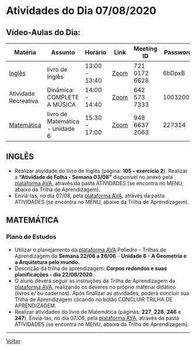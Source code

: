 # Atividades do Dia 07/08/2020

## Vídeo-Aulas do Dia:

| Matéria | Assunto |Horário | Link | Meeting ID | Password |
|---------|---------|--------|------|------------|----------|
| [Inglês](#inglês) | livro de Inglês | 13:00 - 13:40 | [Zoom](https://us04web.zoom.us/j/72101726628?pwd=RHRISTNvQ1lSTUF5bWk2N0publNRQT09) | 721 0172 6628 | 6bDpxB | 
| Atividade Recreativa | Dinâmica: COMPLETE A MÚSICA | 14:00 - 14:40 | [Zoom](https://us04web.zoom.us/j/6425737333?pwd=Y015MWphNlVkVWJlTUlNUS9UM05mdz09) | 642 573 7333| 10032005 | 
| [Matemática](#matemática) | livro de Matemática - unidade 6 | 15:30 - 17:00 | [Zoom](https://zoom.us/j/94886372063?pwd=KzI2cGh4cEhPdnVBTWorT2t5djgydz09) | 948 8637 2063 | 227314 |


## INGLÊS

* Realizar atividade do livro de Inglês (página: **105 – exercício 2**). Realizar a **“Atividade de Folha - Semana 03/08”** disponível no anexo pela [plataforma AVA], através da pasta ATIVIDADES (se encontra no MENU, abaixo da Trilha de Aprendizagem).
* Enviá-las, no dia 07/08, pela [plataforma AVA], através da pasta ATIVIDADES (se encontra no MENU, abaixo da Trilha de Aprendizagem).

## MATEMÁTICA

### Plano de Estudos

* Utilizar o planejamento da [plataforma AVA] Poliedro - Trilhas de Aprendizagem da **Semana 22/06 a 26/06** - **Unidade 6 - A Geometria e a Arquitetura pelo mundo.**
* Descrição da trilha de aprendizagem: **Corpos redondos e suas planificações - dia 22/06/2020**.
* O aluno deverá seguir as instruções da Trilha de Aprendizagem da [plataforma AVA], realizando os deveres no próprio material didático (livros e/ ou cadernos). Após finalizar as atividades, poderá concluir sua Trilha de Aprendizagem clicando no botão CONCLUIR TRILHA DE APRENDIZAGEM.
* Realizar atividades do livro de Matemática (páginas: **227**, **228**, **246** e **247**). Enviá-las, no dia 07/08, pela [plataforma AVA], através da pasta ATIVIDADES (se encontra no MENU, abaixo da Trilha de Aprendizagem).

---
[Voltar](index.md)


[plataforma AVA]: https://poliedro-ava.azurewebsites.net
